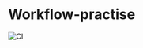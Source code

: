 # Workflow-practise
![CI](https://github.com/Pacificdubey/Workflow-practise/actions/workflows/main.yaml/badge.svg)